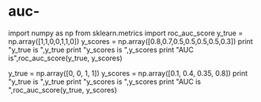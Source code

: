 # auc-
import numpy as np
from sklearn.metrics import roc_auc_score
y_true = np.array([1,1,0,0,1,1,0])
y_scores = np.array([0.8,0.7,0.5,0.5,0.5,0.5,0.3])
print "y_true is ",y_true
print "y_scores is ",y_scores
print "AUC is",roc_auc_score(y_true, y_scores)
 
 
y_true = np.array([0, 0, 1, 1])
y_scores = np.array([0.1, 0.4, 0.35, 0.8])
print "y_true is ",y_true
print "y_scores is ",y_scores
print "AUC is ",roc_auc_score(y_true, y_scores)
